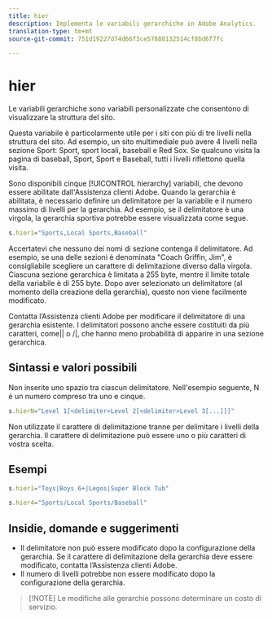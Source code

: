 ```yaml
---
title: hier
description: Implementa le variabili gerarchiche in Adobe Analytics.
translation-type: tm+mt
source-git-commit: 751d19227d74d66f3ce57888132514cf8bd6f7fc

---
```



# hier

Le variabili gerarchiche sono variabili personalizzate che consentono di visualizzare la struttura del sito.

Questa variabile è particolarmente utile per i siti con più di tre livelli nella struttura del sito. Ad esempio, un sito multimediale può avere 4 livelli nella sezione Sport: Sport, sport locali, baseball e Red Sox. Se qualcuno visita la pagina di baseball, Sport, Sport e Baseball, tutti i livelli riflettono quella visita.

Sono disponibili cinque [!UICONTROL hierarchy] variabili, che devono essere abilitate dall&#39;Assistenza clienti Adobe. Quando la gerarchia è abilitata, è necessario definire un delimitatore per la variabile e il numero massimo di livelli per la gerarchia. Ad esempio, se il delimitatore è una virgola, la gerarchia sportiva potrebbe essere visualizzata come segue.

```js
s.hier1="Sports,Local Sports,Baseball"
```

Accertatevi che nessuno dei nomi di sezione contenga il delimitatore. Ad esempio, se una delle sezioni è denominata &quot;Coach Griffin, Jim&quot;, è consigliabile scegliere un carattere di delimitazione diverso dalla virgola. Ciascuna sezione gerarchica è limitata a 255 byte, mentre il limite totale della variabile è di 255 byte. Dopo aver selezionato un delimitatore (al momento della creazione della gerarchia), questo non viene facilmente modificato.

Contatta l’Assistenza clienti Adobe per modificare il delimitatore di una gerarchia esistente. I delimitatori possono anche essere costituiti da più caratteri, come|| o /|\, che hanno meno probabilità di apparire in una sezione gerarchica.

## Sintassi e valori possibili

Non inserite uno spazio tra ciascun delimitatore. Nell&#39;esempio seguente, N è un numero compreso tra uno e cinque.

```js
s.hierN="Level 1[<delimiter>Level 2[<delimiter>Level 3[...]]]"
```

Non utilizzate il carattere di delimitazione tranne per delimitare i livelli della gerarchia. Il carattere di delimitazione può essere uno o più caratteri di vostra scelta.

## Esempi

```js
s.hier1="Toys|Boys 6+|Legos|Super Block Tub"
```

```js
s.hier4="Sports/Local Sports/Baseball"
```

## Insidie, domande e suggerimenti

* Il delimitatore non può essere modificato dopo la configurazione della gerarchia. Se il carattere di delimitazione della gerarchia deve essere modificato, contatta l’Assistenza clienti Adobe.
* Il numero di livelli potrebbe non essere modificato dopo la configurazione della gerarchia.

> [!NOTE] Le modifiche alle gerarchie possono determinare un costo di servizio.

